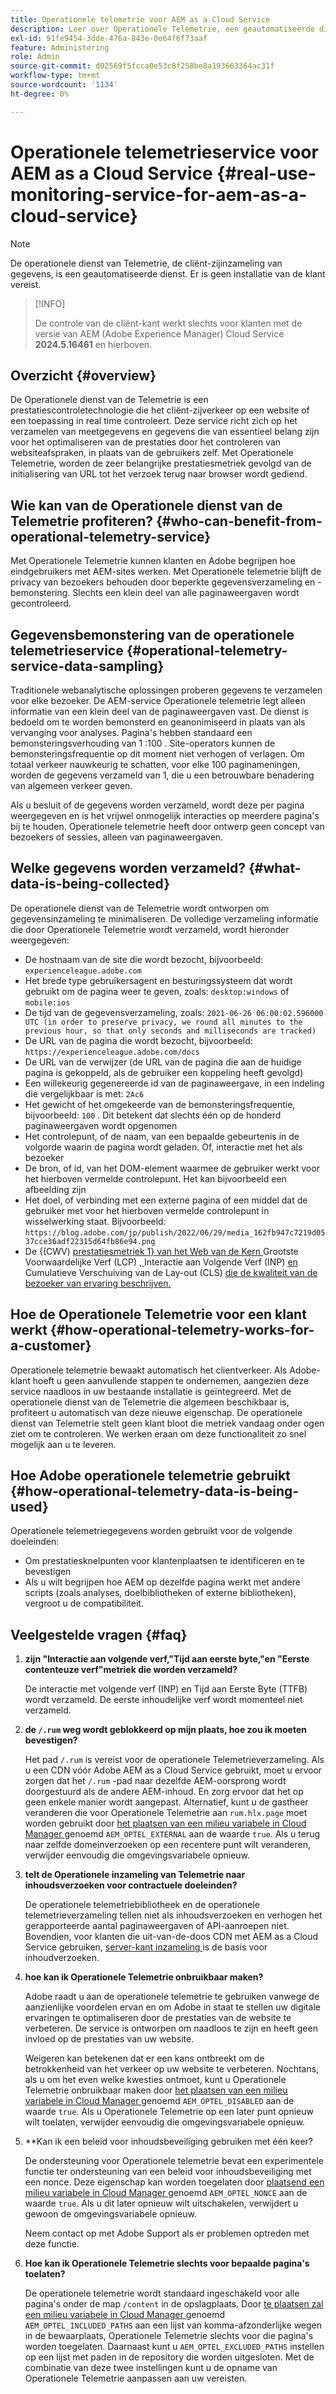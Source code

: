 ```yaml
---
title: Operationele telemetrie voor AEM as a Cloud Service
description: Leer over Operationele Telemetrie, een geautomatiseerde dienst die toestaat om de cliënt-zijinzameling van gegevens te controleren.
exl-id: 91fe9454-3dde-476a-843e-0e64f6f73aaf
feature: Administering
role: Admin
source-git-commit: d02569f5fcca0e53c8f258be8a193663364ac31f
workflow-type: tm+mt
source-wordcount: '1134'
ht-degree: 0%

---
```


# Operationele telemetrieservice voor AEM as a Cloud Service {#real-use-monitoring-service-for-aem-as-a-cloud-service}

>[!NOTE]
>
>De operationele dienst van Telemetrie, de cliënt-zijinzameling van gegevens, is een geautomatiseerde dienst. Er is geen installatie van de klant vereist.

>[!INFO]
>
>De controle van de cliënt-kant werkt slechts voor klanten met de versie van AEM (Adobe Experience Manager) Cloud Service **2024.5.16461** en hierboven.

## Overzicht {#overview}

De Operationele dienst van de Telemetrie is een prestatiescontroletechnologie die het cliënt-zijverkeer op een website of een toepassing in real time controleert. Deze service richt zich op het verzamelen van meetgegevens en gegevens die van essentieel belang zijn voor het optimaliseren van de prestaties door het controleren van websiteafspraken, in plaats van de gebruikers zelf. Met Operationele Telemetrie, worden de zeer belangrijke prestatiesmetriek gevolgd van de initialisering van URL tot het verzoek terug naar browser wordt gediend.

## Wie kan van de Operationele dienst van de Telemetrie profiteren? {#who-can-benefit-from-operational-telemetry-service}

Met Operationele Telemetrie kunnen klanten en Adobe begrijpen hoe eindgebruikers met AEM-sites werken. Met Operationele telemetrie blijft de privacy van bezoekers behouden door beperkte gegevensverzameling en -bemonstering. Slechts een klein deel van alle paginaweergaven wordt gecontroleerd.

## Gegevensbemonstering van de operationele telemetrieservice {#operational-telemetry-service-data-sampling}

Traditionele webanalytische oplossingen proberen gegevens te verzamelen voor elke bezoeker. De AEM-service Operationele telemetrie legt alleen informatie van een klein deel van de paginaweergaven vast. De dienst is bedoeld om te worden bemonsterd en geanonimiseerd in plaats van als vervanging voor analyses. Pagina&#39;s hebben standaard een bemonsteringsverhouding van 1 :100 . Site-operators kunnen de bemonsteringsfrequentie op dit moment niet verhogen of verlagen. Om totaal verkeer nauwkeurig te schatten, voor elke 100 paginameningen, worden de gegevens verzameld van 1, die u een betrouwbare benadering van algemeen verkeer geven.

Als u besluit of de gegevens worden verzameld, wordt deze per pagina weergegeven en is het vrijwel onmogelijk interacties op meerdere pagina&#39;s bij te houden. Operationele telemetrie heeft door ontwerp geen concept van bezoekers of sessies, alleen van paginaweergaven.

## Welke gegevens worden verzameld? {#what-data-is-being-collected}

De operationele dienst van de Telemetrie wordt ontworpen om gegevensinzameling te minimaliseren. De volledige verzameling informatie die door Operationele Telemetrie wordt verzameld, wordt hieronder weergegeven:

* De hostnaam van de site die wordt bezocht, bijvoorbeeld: `experienceleague.adobe.com`
* Het brede type gebruikersagent en besturingssysteem dat wordt gebruikt om de pagina weer te geven, zoals: `desktop:windows` of `mobile:ios`
* De tijd van de gegevensverzameling, zoals: `2021-06-26 06:00:02.596000 UTC (in order to preserve privacy, we round all minutes to the previous hour, so that only seconds and milliseconds are tracked)`
* De URL van de pagina die wordt bezocht, bijvoorbeeld: `https://experienceleague.adobe.com/docs`
* De URL van de verwijzer (de URL van de pagina die aan de huidige pagina is gekoppeld, als de gebruiker een koppeling heeft gevolgd)
* Een willekeurig gegenereerde id van de paginaweergave, in een indeling die vergelijkbaar is met: `2Ac6`
* Het gewicht of het omgekeerde van de bemonsteringsfrequentie, bijvoorbeeld: `100` . Dit betekent dat slechts één op de honderd paginaweergaven wordt opgenomen
* Het controlepunt, of de naam, van een bepaalde gebeurtenis in de volgorde waarin de pagina wordt geladen. Of, interactie met het als bezoeker
* De bron, of id, van het DOM-element waarmee de gebruiker werkt voor het hierboven vermelde controlepunt. Het kan bijvoorbeeld een afbeelding zijn
* Het doel, of verbinding met een externe pagina of een middel dat de gebruiker met voor het hierboven vermelde controlepunt in wisselwerking staat. Bijvoorbeeld: `https://blog.adobe.com/jp/publish/2022/06/29/media_162fb947c7219d0537cce36adf22315d64fb86e94.png`
* De {(CWV) [ prestatiesmetriek 1} van het Web van de Kern ](https://web.dev/articles/lcp) Grootste Voorwaardelijke Verf (LCP) [, ](https://web.dev/articles/lcp) Interactie aan Volgende Verf (INP) [ en ](https://web.dev/articles/inp) Cumulatieve Verschuiving van de Lay-out (CLS) [ die de kwaliteit van de bezoeker van ervaring beschrijven.](https://web.dev/articles/cls)

## Hoe de Operationele Telemetrie voor een klant werkt {#how-operational-telemetry-works-for-a-customer}

Operationele telemetrie bewaakt automatisch het clientverkeer. Als Adobe-klant hoeft u geen aanvullende stappen te ondernemen, aangezien deze service naadloos in uw bestaande installatie is geïntegreerd. Met de operationele dienst van de Telemetrie die algemeen beschikbaar is, profiteert u automatisch van deze nieuwe eigenschap. De operationele dienst van Telemetrie stelt geen klant bloot die metriek vandaag onder ogen ziet om te controleren. We werken eraan om deze functionaliteit zo snel mogelijk aan u te leveren.

<!-- Alexandru: hiding temporarily, until we figure out where this needs to be linked to 

If you wish to leverage more insights with this new feature to optimize your digital experiences effortlessly, please see here (link to Row 99). -->

## Hoe Adobe operationele telemetrie gebruikt {#how-operational-telemetry-data-is-being-used}

Operationele telemetriegegevens worden gebruikt voor de volgende doeleinden:

* Om prestatiesknelpunten voor klantenplaatsen te identificeren en te bevestigen
* Als u wilt begrijpen hoe AEM op dezelfde pagina werkt met andere scripts (zoals analyses, doelbibliotheken of externe bibliotheken), vergroot u de compatibiliteit.
<!--
## Limitations and understanding variance in page views and performance metrics {#limitations-and-understanding-variance-in-page-views-and-performance-metrics}

Here are key considerations for customers to keep in mind when interpreting their Operational Telemetry data:

1. **Tracker blockers**

   * End-users employing tracker blockers or privacy extensions can impede Operational Telemetry data collection, as these tools restrict the tracking scripts' execution. This restriction may lead to underreported page views and user interactions, creating a discrepancy between actual site activity and the data captured by Operational Telemetry.

1. **Limitations in capturing headless API/JSON calls**

   * Operational Telemetry data service focuses on the client-side experience and doesn't capture the backend API or JSON calls made from a non-AEM headless app at this time. The exclusion of these calls from Operational Telemetry service data creates variances from the content requests measured by CDN Analytics.
-->

## Veelgestelde vragen {#faq}

<!-- REMOVED THIS FAQ AS PER EMAIL REQUEST FROM SHWETA DUA, SEPTEMBER 4, 2024 TO THE DL-AEM-DOCS GROUP 
1. **Can customers integrate the Operational Telemetry service scripts with third-party systems like Dynatrace?**

   Yes.
-->

1. **zijn &quot;Interactie aan volgende verf,&quot;Tijd aan eerste byte,&quot;en &quot;Eerste contenteuze verf&quot;metriek die worden verzameld?**

   De interactie met volgende verf (INP) en Tijd aan Eerste Byte (TTFB) wordt verzameld.  De eerste inhoudelijke verf wordt momenteel niet verzameld.

1. **de `/.rum` weg wordt geblokkeerd op mijn plaats, hoe zou ik moeten bevestigen?**

   Het pad `/.rum` is vereist voor de operationele Telemetrieverzameling. Als u een CDN vóór Adobe AEM as a Cloud Service gebruikt, moet u ervoor zorgen dat het `/.rum` -pad naar dezelfde AEM-oorsprong wordt doorgestuurd als de andere AEM-inhoud. En zorg ervoor dat het op geen enkele manier wordt aangepast. Alternatief, kunt u de gastheer veranderen die voor Operationele Telemetrie aan `rum.hlx.page` moet worden gebruikt door [ het plaatsen van een milieu variabele in Cloud Manager ](/help/implementing/cloud-manager/environment-variables.md#add-variables) genoemd `AEM_OPTEL_EXTERNAL` aan de waarde `true`. Als u terug naar zelfde domeinverzoeken op een recentere punt wilt veranderen, verwijder eenvoudig die omgevingsvariabele opnieuw.

1. **telt de Operationele inzameling van Telemetrie naar inhoudsverzoeken voor contractuele doeleinden?**

   De operationele telemetriebibliotheek en de operationele telemetrieverzameling tellen niet als inhoudsverzoeken en verhogen het gerapporteerde aantal paginaweergaven of API-aanroepen niet. Bovendien, voor klanten die uit-van-de-doos CDN met AEM as a Cloud Service gebruiken, [ server-kant inzameling ](#serverside-collection) is de basis voor inhoudverzoeken.

1. **hoe kan ik Operationele Telemetrie onbruikbaar maken?**

   Adobe raadt u aan de operationele telemetrie te gebruiken vanwege de aanzienlijke voordelen ervan en om Adobe in staat te stellen uw digitale ervaringen te optimaliseren door de prestaties van de website te verbeteren. De service is ontworpen om naadloos te zijn en heeft geen invloed op de prestaties van uw website.

   Weigeren kan betekenen dat er een kans ontbreekt om de betrokkenheid van het verkeer op uw website te verbeteren. Nochtans, als u om het even welke kwesties ontmoet, kunt u Operationele Telemetrie onbruikbaar maken door [ het plaatsen van een milieu variabele in Cloud Manager ](/help/implementing/cloud-manager/environment-variables.md#add-variables) genoemd `AEM_OPTEL_DISABLED` aan de waarde `true`. Als u Operationele Telemetrie op een later punt opnieuw wilt toelaten, verwijder eenvoudig die omgevingsvariabele opnieuw.

1. **Kan ik een beleid voor inhoudsbeveiliging gebruiken met één keer?

   De ondersteuning voor Operationele telemetrie bevat een experimentele functie ter ondersteuning van een beleid voor inhoudsbeveiliging met een nonce. Deze eigenschap kan worden toegelaten door [ plaatsend een milieu variabele in Cloud Manager ](/help/implementing/cloud-manager/environment-variables.md#add-variables) genoemd `AEM_OPTEL_NONCE` aan de waarde `true`. Als u dit later opnieuw wilt uitschakelen, verwijdert u gewoon de omgevingsvariabele opnieuw.

   Neem contact op met Adobe Support als er problemen optreden met deze functie.

1. **Hoe kan ik Operationele Telemetrie slechts voor bepaalde pagina&#39;s toelaten?**

   De operationele telemetrie wordt standaard ingeschakeld voor alle pagina&#39;s onder de map `/content` in de opslagplaats. Door [ te plaatsen zal een milieu variabele in Cloud Manager ](/help/implementing/cloud-manager/environment-variables.md#add-variables) genoemd `AEM_OPTEL_INCLUDED_PATHS` aan een lijst van komma-afzonderlijke wegen in de bewaarplaats, Operationele Telemetrie slechts voor die pagina&#39;s worden toegelaten. Daarnaast kunt u `AEM_OPTEL_EXCLUDED_PATHS` instellen op een lijst met paden in de repository die worden uitgesloten. Met de combinatie van deze twee instellingen kunt u de opname van Operationele Telemetrie aanpassen aan uw vereisten.

